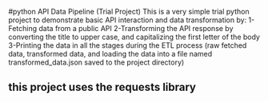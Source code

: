 #python API Data Pipeline (Trial Project)
This is a very simple trial python project to demonstrate basic API interaction and data transformation by:
1-Fetching data from a public API
2-Transforming the API response by converting the title to upper case, and capitalizing the first letter of the body
3-Printing the data in all the stages during the ETL process (raw fetched data, transformed data, and loading the data into a file named transformed_data.json saved to the project directory)
## this project uses the requests library
